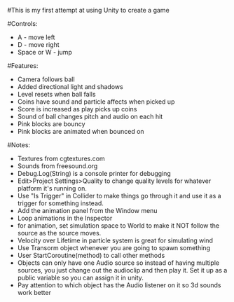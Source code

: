 #This is my first attempt at using Unity to create a game

#Controls:

- A           - move left
- D           - move right
- Space or W  - jump


#Features:

- Camera follows ball
- Added directional light and shadows
- Level resets when ball falls
- Coins have sound and particle affects when picked up
- Score is increased as play picks up coins
- Sound of ball changes pitch and audio on each hit
- Pink blocks are bouncy
- Pink blocks are animated when bounced on

#Notes:

- Textures from cgtextures.com
- Sounds from freesound.org
- Debug.Log(String) is a console printer for debugging
- Edit>Project Settings>Quality to change quality levels for 
whatever platform it's running on.
- Use "Is Trigger" in Collider to make things go through it and
use it as a trigger for something instead.
- Add the animation panel from the Window menu
- Loop animations in the Inspector
- for animation, set simulation space to World to make it NOT follow the source as the source moves.
- Velocity over Lifetime in particle system is great for simulating wind
- Use Transorm object whenever you are going to spawn something
- User StartCoroutine(method) to call other methods
- Objects can only have one Audio source so instead of having multiple sources, you just change out the audioclip and then play it. Set it up as a public variable so you can assign it in unity.
- Pay attention to which object has the Audio listener on it so 3d sounds work better
